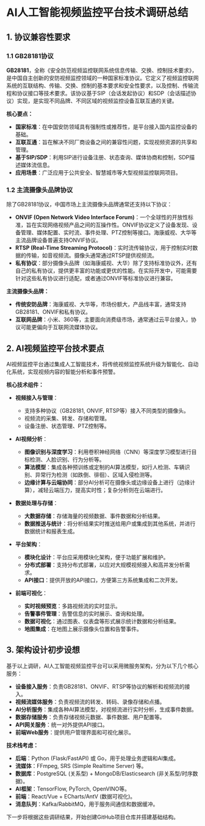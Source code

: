 # AI人工智能视频监控平台技术调研总结

## 1. 协议兼容性要求

### 1.1 GB28181协议

**GB28181**，全称《安全防范视频监控联网系统信息传输、交换、控制技术要求》，是中国自主创新的安防视频监控领域的一种国家标准协议。它定义了视频监控联网系统的互联结构、传输、交换、控制的基本要求和安全性要求，以及控制、传输流程和协议接口等技术要求。该协议基于SIP（会话发起协议）和SDP（会话描述协议）实现，是实现不同品牌、不同区域的视频监控设备互联互通的关键。

**核心要点：**
*   **国家标准**：在中国安防领域具有强制性或推荐性，是平台接入国内监控设备的基础。
*   **互联互通**：旨在解决不同厂商设备之间的兼容性问题，实现视频资源的共享和管理。
*   **基于SIP/SDP**：利用SIP进行设备注册、状态查询、媒体协商和控制，SDP描述媒体流信息。
*   **应用场景**：广泛应用于公共安全、智慧城市等大型视频监控联网项目。

### 1.2 主流摄像头品牌协议

除了GB28181协议，中国市场上主流摄像头品牌通常还支持以下协议：

*   **ONVIF (Open Network Video Interface Forum)**：一个全球性的开放性标准，旨在实现网络视频产品之间的互操作性。ONVIF协议定义了设备发现、设备管理、媒体配置、实时流、事件处理、PTZ控制等接口。海康威视、大华等主流品牌设备普遍支持ONVIF协议。
*   **RTSP (Real-Time Streaming Protocol)**：实时流传输协议，用于控制实时数据的传输，如音视频流。摄像头通常通过RTSP提供视频流。
*   **私有协议**：部分摄像头品牌（如海康威视、大华）除了支持标准协议外，还有自己的私有协议，提供更丰富的功能或更优的性能。在实际开发中，可能需要针对这些私有协议进行适配，或者通过ONVIF等标准协议进行兼容。

**主流摄像头品牌：**
*   **传统安防品牌**：海康威视、大华等，市场份额大，产品线丰富，通常支持GB28181、ONVIF和私有协议。
*   **互联网品牌**：小米、360等，主要面向消费级市场，通常通过云平台接入，协议可能更偏向于互联网流媒体协议。

## 2. AI视频监控平台技术要点

AI视频监控平台通过集成人工智能技术，将传统视频监控系统升级为智能化、自动化系统，实现视频内容的智能分析和事件预警。

**核心技术组件：**

*   **视频接入与管理**：
    *   支持多种协议（GB28181, ONVIF, RTSP等）接入不同类型的摄像头。
    *   视频流的采集、转发、存储和管理。
    *   设备注册、状态管理、PTZ控制等。

*   **AI视频分析**：
    *   **图像识别与深度学习**：利用卷积神经网络（CNN）等深度学习模型进行目标检测、人脸识别、行为分析等。
    *   **算法模型**：集成各种预训练或定制的AI算法模型，如行人检测、车辆识别、异常行为检测（如跌倒、徘徊）、区域入侵检测等。
    *   **边缘计算与云端协同**：部分AI分析可在摄像头或边缘设备上进行（边缘计算），减轻云端压力，提高实时性；复杂分析则在云端进行。

*   **数据处理与存储**：
    *   **大数据存储**：存储海量的视频数据、事件数据和分析结果。
    *   **数据推送与统计**：将分析结果实时推送给用户或集成到其他系统，并进行数据统计和报表生成。

*   **平台架构**：
    *   **模块化设计**：平台应采用模块化架构，便于功能扩展和维护。
    *   **分布式部署**：支持分布式部署，以应对大规模视频接入和高并发分析需求。
    *   **API接口**：提供开放的API接口，方便第三方系统集成和二次开发。

*   **前端可视化**：
    *   **实时视频预览**：多路视频流的实时显示。
    *   **告警事件管理**：告警信息的实时展示、查询和处理。
    *   **数据可视化**：通过图表、仪表盘等形式展示统计数据和分析结果。
    *   **地图集成**：在地图上展示摄像头位置和告警事件。

## 3. 架构设计初步设想

基于以上调研，AI人工智能视频监控平台可以采用微服务架构，分为以下几个核心服务：

*   **设备接入服务**：负责GB28181、ONVIF、RTSP等协议的解析和视频流的接入。
*   **视频流媒体服务**：负责视频流的转发、转码、录像存储和点播。
*   **AI分析服务**：集成各种AI算法模型，对视频流进行实时分析，生成事件数据。
*   **数据存储服务**：负责存储视频元数据、事件数据、用户配置等。
*   **API网关服务**：统一对外提供API接口。
*   **前端Web服务**：提供用户管理界面和可视化展示。

**技术栈考虑：**
*   **后端**：Python (Flask/FastAPI) 或 Go，用于处理业务逻辑和AI集成。
*   **流媒体**：FFmpeg, SRS (Simple Realtime Server) 等。
*   **数据库**：PostgreSQL (关系型) + MongoDB/Elasticsearch (非关系型/时序数据)。
*   **AI框架**：TensorFlow, PyTorch, OpenVINO等。
*   **前端**：React/Vue + ECharts/AntV (数据可视化)。
*   **消息队列**：Kafka/RabbitMQ，用于服务间通信和数据缓冲。

下一步将根据这些调研结果，开始创建GitHub项目仓库并搭建基础结构。
